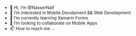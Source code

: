 - 👋 Hi, I’m @NasserNaif
- 👀 I’m interested in Mobile Devolpment && Web Devolepment 
- 🌱 I’m currently learning Xamarin Forms
- 💞️ I’m looking to collaborate on Mobile Apps
- 📫 How to reach me ...

<!---
NasserNaif/NasserNaif is a ✨ special ✨ repository because its `README.md` (this file) appears on your GitHub profile.
You can click the Preview link to take a look at your changes.
--->
